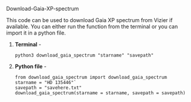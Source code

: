 Download-Gaia-XP-spectrum

This code can be used to download Gaia XP spectrum from Vizier if available. You can either run the function from the terminal or you can import it in a python file.

1. **Terminal** - 

   ```
   python3 download_gaia_spectrum "starname" "savepath"

2. **Python file** -

   ```
   from download_gaia_spectrum import download_gaia_spectrum
   starname = "HD 135446"`
   savepath = "savehere.txt"
   download_gaia_spectrum(starname = starname, savepath = savepath)
